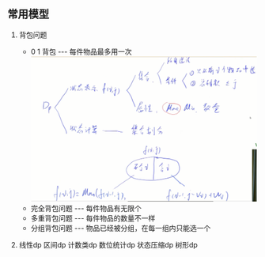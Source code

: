 ## 常用模型
1. 背包问题
    + 0 1 背包 --- 每件物品最多用一次
        ![](image/2020-11-08-10-25-10.png)
    + 完全背包问题 --- 每件物品有无限个
    + 多重背包问题 --- 每件物品的数量不一样
    + 分组背包问题 --- 物品已经被分组，在每一组内只能选一个

2. 线性dp 区间dp 计数类dp 数位统计dp 状态压缩dp 树形dp


## 